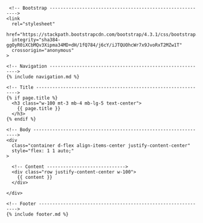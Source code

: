 <!DOCTYPE html>
<html class="h-100">
  <head>
    <meta charset="UTF-8">
    <meta http-equiv="X-UA-Compatible" content="IE=edge,chrome=1">
    <meta name="viewport" content="width=device-width,initial-scale=1">
    <title>Michael Xavier | lookininward.github.io</title>
    <meta name="author" content="Michael Xavier">
    <meta name="description" content="Software Developer's home page">
    <meta name="keywords" content="Michael, Xavier, Software, Developer">

     <!-- Bootstrap ---------------------------------------------------------->
    <link
      rel="stylesheet"
      href="https://stackpath.bootstrapcdn.com/bootstrap/4.3.1/css/bootstrap.min.css"
      integrity="sha384-ggOyR0iXCbMQv3Xipma34MD+dH/1fQ784/j6cY/iJTQUOhcWr7x9JvoRxT2MZw1T"
      crossorigin="anonymous"
    >
  </head>

  <body class="d-flex flex-column">

    <!-- Navigation ---------------------------------------------------------->
    {% include navigation.md %}

    <!-- Title --------------------------------------------------------------->
    {% if page.title %}
      <h3 class="w-100 mt-3 mb-4 mb-lg-5 text-center">
        {{ page.title }}
      </h3>
    {% endif %}

    <!-- Body ---------------------------------------------------------------->
    <div
      class="container d-flex align-items-center justify-content-center"
      style="flex: 1 1 auto;"
    >

      <!-- Content ----------------------------->
      <div class="row justify-content-center w-100">
        {{ content }}
      </div>

    </div>

    <!-- Footer -------------------------------------------------------------->
    {% include footer.md %}

  </body>
</html>